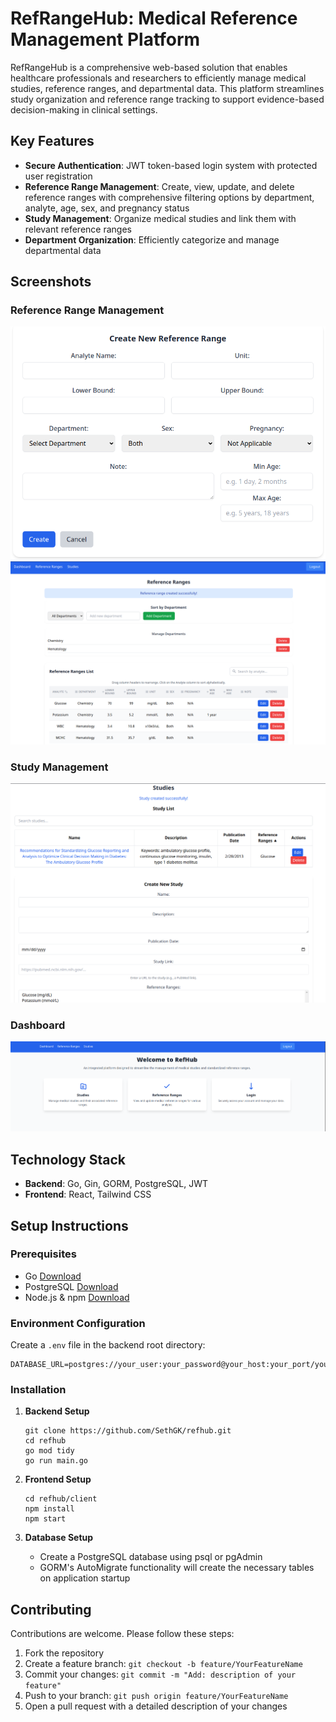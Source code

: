 # RefRangeHub: Medical Reference Management Platform

RefRangeHub is a comprehensive web-based solution that enables healthcare professionals and researchers to efficiently manage medical studies, reference ranges, and departmental data. This platform streamlines study organization and reference range tracking to support evidence-based decision-making in clinical settings.

## Key Features

- **Secure Authentication**: JWT token-based login system with protected user registration
- **Reference Range Management**: Create, view, update, and delete reference ranges with comprehensive filtering options by department, analyte, age, sex, and pregnancy status
- **Study Management**: Organize medical studies and link them with relevant reference ranges
- **Department Organization**: Efficiently categorize and manage departmental data

## Screenshots

### Reference Range Management  
![Reference Range Form](./screenshots/ReferenceRangeForm.png)  
![Reference Range List](./screenshots/ReferenceRangeList.png)

### Study Management  
![Studies List and Form](./screenshots/StudiesListAndForm.png)

### Dashboard  
![Dashboard](./screenshots/Dashboard.png)

## Technology Stack

- **Backend**: Go, Gin, GORM, PostgreSQL, JWT
- **Frontend**: React, Tailwind CSS

## Setup Instructions

### Prerequisites

- Go [Download](https://golang.org/dl/)
- PostgreSQL [Download](https://www.postgresql.org/download/)
- Node.js & npm [Download](https://nodejs.org/en/download/)

### Environment Configuration

Create a `.env` file in the backend root directory:
```
DATABASE_URL=postgres://your_user:your_password@your_host:your_port/your_database
```

### Installation

1. **Backend Setup**
   ```
   git clone https://github.com/SethGK/refhub.git
   cd refhub
   go mod tidy
   go run main.go
   ```

2. **Frontend Setup**
   ```
   cd refhub/client
   npm install
   npm start
   ```

3. **Database Setup**
   - Create a PostgreSQL database using psql or pgAdmin
   - GORM's AutoMigrate functionality will create the necessary tables on application startup

## Contributing

Contributions are welcome. Please follow these steps:

1. Fork the repository
2. Create a feature branch: `git checkout -b feature/YourFeatureName`
3. Commit your changes: `git commit -m "Add: description of your feature"`
4. Push to your branch: `git push origin feature/YourFeatureName`
5. Open a pull request with a detailed description of your changes